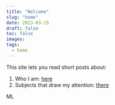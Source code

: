 ```yaml
---
title: "Welcome"
slug: "home"
date: 2023-03-15
draft: false
toc: false
images:
tags:
  - home
---
```

This site lets you read short posts about:
1. Who I am: [here](../about)
2. Subjects that draw my attention: [there](../notes)

ML